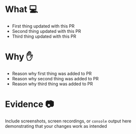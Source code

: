 # What :computer: 
* First thing updated with this PR
* Second thing updated with this PR
* Third thing updated with this PR

# Why :hand:
* Reason why first thing was added to PR
* Reason why second thing was added to PR
* Reason why third thing was added to PR

# Evidence :camera:
Include screenshots, screen recordings, or `console` output here demonstrating that your changes work as intended

<!-- All sections below are optional. You can uncomment any section applicable to your Pull Request. -->

<!-- # Notes :memo:
* Any notes/thoughts that the reviewers should know prior to reviewing the code? -->
